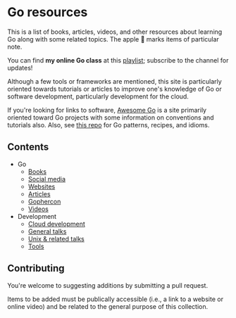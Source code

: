 # Go resources

This is a list of books, articles, videos, and other resources about learning Go along with some related topics. The apple &#x1F34E; marks items of particular note.

You can find **my online Go class** at this [playlist](https://www.youtube.com/playlist?list=PLoILbKo9rG3skRCj37Kn5Zj803hhiuRK6); subscribe to the channel for updates!

Although a few tools or frameworks are mentioned, this site is particularly oriented towards tutorials or articles to improve one's knowledge of Go or software development, particularly development for the cloud.

If you're looking for links to software, [Awesome Go](https://github.com/avelino/awesome-go/) is a site primarily oriented toward Go projects with some information on conventions and tutorials also. Also, see [this repo](https://github.com/tmrts/go-patterns) for Go patterns, recipes, and idioms.


## Contents

- Go
	- [Books](docs/books.md)
	- [Social media](docs/social.md)
	- [Websites](docs/web.md)
	- [Articles](docs/articles.md)
	- [Gophercon](docs/gophercon.md)
	- [Videos](docs/videos.md)
- Development
	- [Cloud development](docs/cloud.md)
	- [General talks](docs/smart.md)
	- [Unix & related talks](docs/unix.md)
	- [Tools](docs/tools.md)


## Contributing

You're welcome to suggesting additions by submitting a pull request.

Items to be added must be publically accessible (i.e., a link to a website or online video) and be related to the general purpose of this collection.
